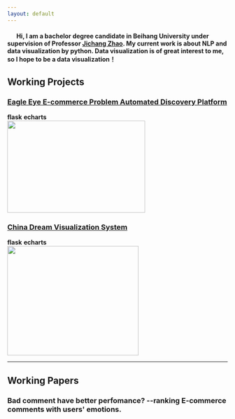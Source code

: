 ```yaml
---
layout: default
---
```


#### &ensp; &ensp; Hi, I am a bachelor degree candidate in Beihang University under supervision of Professor [Jichang Zhao](http://zhaojichang.cn/). My current work is about NLP and data visualization by python. Data visualization is of great interest to me, so I hope to be a data visualization！


## Working Projects

### [Eagle Eye E-commerce Problem Automated Discovery Platform](http://101.200.54.165)
**flask** **echarts**<br>
<img src="https://lh3.googleusercontent.com/-phl9HaKgp_Q/W_T1SKW9ENI/AAAAAAAAEpg/qrmq1-zO1D4dAs6UU0zPYyt40scRt9xuACHMYCw/I/%25255BUNSET%25255D" height="210px" width="315px" >

### [China Dream Visualization System](http://101.200.54.165:4345)
**flask** **echarts**<br>
<img src="https://lh3.googleusercontent.com/-az8kCPP57JE/W_T3Ar7Sz1I/AAAAAAAAEps/8FxFF9w48mcLwyyM4lpgzTxAlkVqvzgnwCHMYCw/I/%25255BUNSET%25255D" height="250px" width="300px" >

---
## Working Papers

### Bad comment have better perfomance? --ranking E-commerce comments with users' emotions.

